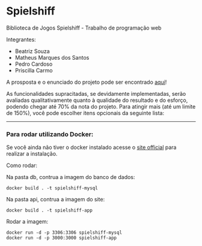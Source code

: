 # Spielshiff
Biblioteca de Jogos Spielshiff - Trabalho de programação web


Integrantes:
- Beatriz‌ ‌Souza‌ ‌
- Matheus‌ ‌Marques‌ ‌dos‌ ‌Santos‌ ‌
- Pedro‌ ‌Cardoso‌ ‌
- Priscilla‌ Carmo‌

A prosposta e o enunciado do projeto pode ser encontrado [aqui](https://github.com/fegemo/cefet-web/tree/master/assignments/project-open)!


As funcionalidades supracitadas, se devidamente implementadas, serão avaliadas qualitativamente quanto à qualidade do resultado e do esforço, podendo chegar até 70% da nota do projeto. Para atingir mais (até um limite de 150%), você pode escolher itens opcionais da seguinte lista:


-----------------

### Para rodar utilizando Docker:

  
Se você ainda não tiver o docker instalado acesse o [site official](https://docs.docker.com/engine/install/ubuntu/) para realizar a instalação.

Como rodar:
    
Na pasta db, contrua a imagem do banco de dados:

```
docker build . -t spielshiff-mysql
```

Na pasta api, contrua a imagem do site:

```
docker build . -t spielshiff-app
```

Rodar a imagem:

```
docker run -d -p 3306:3306 spielshiff-mysql
docker run -d -p 3000:3000 spielshiff-app
```

